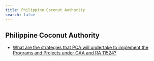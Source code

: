 ```yaml
---
title: Philippine Coconut Authority
search: false
---
```


## Philippine Coconut Authority


 - [What are the strategies that PCA will undertake to implement the Programs and Projects under GAA and RA 11524?](/fy-2022-plan-and-budget/philippine-coconut-authority/what-are-the-strategies-that-pca-will-undertake-to-implement-the-programs-and-projects-under-gaa-and)
    
